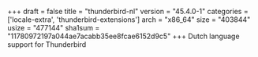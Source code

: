 +++
draft = false
title = "thunderbird-nl"
version = "45.4.0-1"
categories = ['locale-extra', 'thunderbird-extensions']
arch = "x86_64"
size = "403844"
usize = "477144"
sha1sum = "11780972197a044ae7acabb35ee8fcae6152d9c5"
+++
Dutch language support for Thunderbird